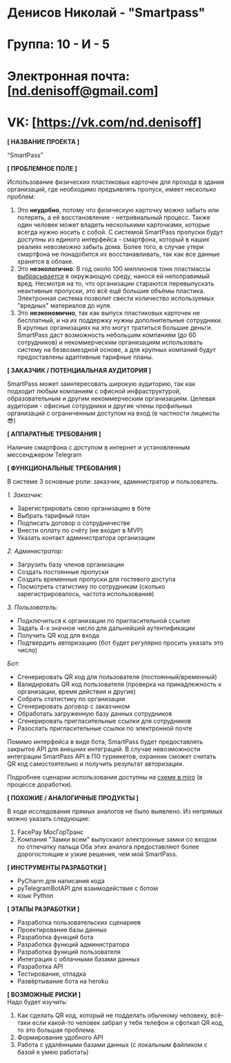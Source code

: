 # Денисов Николай - "Smartpass"
# Группа: 10 - И - 5
# Электронная почта: [nd.denisoff@gmail.com]
# VK: [https://vk.com/nd.denisoff]

**[ НАЗВАНИЕ ПРОЕКТА ]**

“SmartPass”

**[ ПРОБЛЕМНОЕ ПОЛЕ ]**

Использование физических пластиковых карточек для прохода в здания организаций, где необходимо предъявлять пропуск, имеет несколько проблем:
1. Это **неудобно**, потому что физическую карточку можно забыть или потерять, а её восстановление - нетривиальный процесс. Также один человек может владеть несколькими карточками, которые всегда нужно носить с собой. С системой SmartPass пропуски будут доступны из единого интерфейса - смартфона, который в наших реалиях невозможно забыть дома. Более того, в случае утери смартфона не понадобится их восстанавливать, так как все данные хранятся в облаке. 
2. Это **неэкологично**. В год около 100 миллионов тонн пластмассы [выбрасывается](https://nangs.org/news/ecology/90-na-svalku-kakie-problemy-u-pererabotki-plastika-v-rossii#:~:text=%D0%A2%D0%B0%D0%BA%D0%B8%D0%BC%20%D0%BE%D0%B1%D1%80%D0%B0%D0%B7%D0%BE%D0%BC%2C%20%D0%BF%D0%BB%D0%B0%D1%81%D1%82%D0%B8%D0%BA%20%D1%8F%D0%B2%D0%BB%D1%8F%D0%B5%D1%82%D1%81%D1%8F%20%D1%81%D0%B0%D0%BC%D1%8B%D0%BC,%D0%BF%D0%BE%D0%B4%20%D1%83%D0%B3%D1%80%D0%BE%D0%B7%D1%83%20%D1%81%D1%83%D1%89%D0%B5%D1%81%D1%82%D0%B2%D0%BE%D0%B2%D0%B0%D0%BD%D0%B8%20%D0%B4%D1%80%D1%83%D0%B3%D0%B8%D1%85%20%D0%B2%D0%B8%D0%B4%D0%BE%D0%B2) в окружающую среду, нанося ей непоправимый вред. Несмотря на то, что организации стараются перевыпускать неактивные пропуски, это всё ещё большие объёмы пластика. Электронная система позволит свести количество используемых "вредных" материалов до нуля. 
3. Это **неэкономично**, так как выпуск пластиковых карточек не бесплатный, и на их поддержку нужны дополнительные сотрудники. В крупных организациях на это могут тратиться большие деньги. SmartPass даст возможность небольшим компаниям (до 60 сотрудников) и некоммерческим организациям использовать систему на безвозмездной основе, а для крупных компаний будут предоставлены адаптивные тарифные планы.

**[ ЗАКАЗЧИК / ПОТЕНЦИАЛЬНАЯ АУДИТОРИЯ ]**

SmartPass может заинтересовать широкую аудиторию, так как подходит любым компаниям с офисной инфраструктурой, образовательным и другим некоммерческим организациям.
Целевая аудитория - офисные сотрудники и другие члены профильных организаций с ограниченным доступом на вход (в частности лицеисты 😎) 

**[ АППАРАТНЫЕ ТРЕБОВАНИЯ ]**

Наличие смартфона с доступом в интернет и установленным мессенджером Telegram

**[ ФУНКЦИОНАЛЬНЫЕ ТРЕБОВАНИЯ ]**

В системе 3 основные роли: заказчик, администратор и пользователь. 

*1. Заказчик:*
- Зарегистрировать свою организацию в боте
- Выбрать тарифный план
- Подписать договор о сотрудничестве
- Внести оплату по счёту (не входит в MVP)
- Указать контакт администратора организации

*2. Администратор:*
- Загрузить базу членов организации
- Создать постоянные пропуски
- Создать временные пропуски для гостевого доступа
- Посмотреть статистику по сотрудникам (сколько зарегистрировалось, частота использования)

*3. Пользователь:*
- Подключиться к организации по пригласительной ссылке
- Задать 4-х значное число для дальнейшей аутентификации
- Получить QR код для входа
- Подтвердить авторизацию (бот будет регулярно просить указать это число)

*Бот:*
- Сгенерировать QR код для пользователя (постоянный/временный)
- Валидировать QR код пользователя (проверка на принадлежность к организации, время действия и другие)
- Собрать статистику по организации
- Сгенерировать договор с заказчиком
- Обработать загруженную базу данных сотрудников 
- Сгенерировать пригласительные ссылки для сотрудников
- Разослать пригласительные ссылки по электронной почте

Помимо интерфейса в виде бота, SmartPass будет предоставлять закрытое API для внешних интеграций.
В случае невозможности интеграции SmartPass API в ПО турникетов, охранник сможет считать QR код самостоятельно и получить результат авторизации.

Подробнее сценарии использования доступны на [схеме в miro](https://miro.com/app/board/uXjVP-I2xII=/?share_link_id=941834556383) (в процессе доработки).

**[ ПОХОЖИЕ / АНАЛОГИЧНЫЕ ПРОДУКТЫ ]**

В ходе исследования прямых аналогов не было выявлено.
Из непрямых можно указать следующие:
1. FacePay МосГорТранс
2. Компания "Замки всем" выпускают электронные замки со входом по отпечатку пальца
Оба этих аналога предоставляют более дорогостоящие и узкие решения, чем мой SmartPass.

**[ ИНСТРУМЕНТЫ РАЗРАБОТКИ ]**

- PyСharm для написания кода
- pyTelegramBotAPI для взаимодействия с ботом
- язык Python

**[ ЭТАПЫ РАЗРАБОТКИ ]**

* Разработка пользовательских сценариев
* Проектирование базы данных
* Разработка функций бота
* Разработка функций администратора
* Разработка функций пользователя
* Интеграция с облачными базами данных
* Разработка API
* Тестирование, отладка
* Развёртывание бота на heroku

**[ ВОЗМОЖНЫЕ РИСКИ ]**  
Надо будет изучить:
1. Как сделать QR код, который не подделать обычному человеку, всё-таки если какой-то человек забрал у тебя телефон и сфоткал QR код, то это большая проблема.
2. Формирование удобного API
3. Работа с удалёнными базами данных (с локальным файликом с базой я умею работать)
